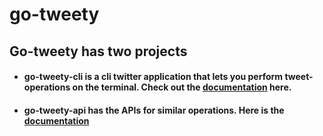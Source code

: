 # go-tweety
## Go-tweety has two projects
  *  #### go-tweety-cli is a cli twitter application that lets you perform tweet-operations on the terminal. Check out the [documentation](https://github.com/arunsri7/go-tweety/tree/master/go-tweety-cli) here.
  
  *  #### go-tweety-api has the APIs for similar operations. Here is the [documentation](https://github.com/arunsri7/go-tweety/tree/master/go-tweety-apis)
